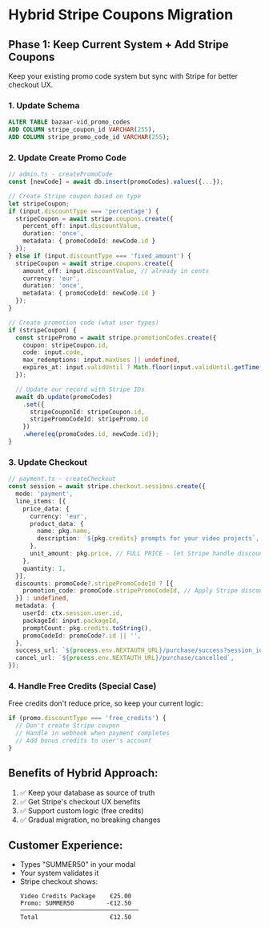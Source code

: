 # Hybrid Stripe Coupons Migration

## Phase 1: Keep Current System + Add Stripe Coupons
Keep your existing promo code system but sync with Stripe for better checkout UX.

### 1. Update Schema
```sql
ALTER TABLE bazaar-vid_promo_codes 
ADD COLUMN stripe_coupon_id VARCHAR(255),
ADD COLUMN stripe_promo_code_id VARCHAR(255);
```

### 2. Update Create Promo Code
```typescript
// admin.ts - createPromoCode
const [newCode] = await db.insert(promoCodes).values({...});

// Create Stripe coupon based on type
let stripeCoupon;
if (input.discountType === 'percentage') {
  stripeCoupon = await stripe.coupons.create({
    percent_off: input.discountValue,
    duration: 'once',
    metadata: { promoCodeId: newCode.id }
  });
} else if (input.discountType === 'fixed_amount') {
  stripeCoupon = await stripe.coupons.create({
    amount_off: input.discountValue, // already in cents
    currency: 'eur',
    duration: 'once',
    metadata: { promoCodeId: newCode.id }
  });
}

// Create promotion code (what user types)
if (stripeCoupon) {
  const stripePromo = await stripe.promotionCodes.create({
    coupon: stripeCoupon.id,
    code: input.code,
    max_redemptions: input.maxUses || undefined,
    expires_at: input.validUntil ? Math.floor(input.validUntil.getTime() / 1000) : undefined,
  });

  // Update our record with Stripe IDs
  await db.update(promoCodes)
    .set({ 
      stripeCouponId: stripeCoupon.id,
      stripePromoCodeId: stripePromo.id 
    })
    .where(eq(promoCodes.id, newCode.id));
}
```

### 3. Update Checkout
```typescript
// payment.ts - createCheckout
const session = await stripe.checkout.sessions.create({
  mode: 'payment',
  line_items: [{
    price_data: {
      currency: 'eur',
      product_data: {
        name: pkg.name,
        description: `${pkg.credits} prompts for your video projects`,
      },
      unit_amount: pkg.price, // FULL PRICE - let Stripe handle discount
    },
    quantity: 1,
  }],
  discounts: promoCode?.stripePromoCodeId ? [{
    promotion_code: promoCode.stripePromoCodeId, // Apply Stripe discount
  }] : undefined,
  metadata: {
    userId: ctx.session.user.id,
    packageId: input.packageId,
    promptCount: pkg.credits.toString(),
    promoCodeId: promoCode?.id || '',
  },
  success_url: `${process.env.NEXTAUTH_URL}/purchase/success?session_id={CHECKOUT_SESSION_ID}`,
  cancel_url: `${process.env.NEXTAUTH_URL}/purchase/cancelled`,
});
```

### 4. Handle Free Credits (Special Case)
Free credits don't reduce price, so keep your current logic:
```typescript
if (promo.discountType === 'free_credits') {
  // Don't create Stripe coupon
  // Handle in webhook when payment completes
  // Add bonus credits to user's account
}
```

## Benefits of Hybrid Approach:
1. ✅ Keep your database as source of truth
2. ✅ Get Stripe's checkout UX benefits
3. ✅ Support custom logic (free credits)
4. ✅ Gradual migration, no breaking changes

## Customer Experience:
- Types "SUMMER50" in your modal
- Your system validates it
- Stripe checkout shows:
  ```
  Video Credits Package    €25.00
  Promo: SUMMER50         -€12.50
  ─────────────────────────────────
  Total                    €12.50
  ```
